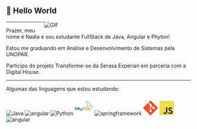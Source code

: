 <h2> 🚀 Hello World <br /> </h2>

<img align="right" alt="GIF" src="https://th.bing.com/th/id/R.5b0874660470c95d85010f282528149b?rik=YmTWqSLiw2yz0A&riu=http%3a%2f%2fpngimg.com%2fuploads%2fgithub%2fgithub_PNG38.png&ehk=Jj%2b8bJfWogaShyrR28w4MS7dUG1RXbpsAVcUDJ%2bKN5Q%3d&risl=&pid=ImgRaw&r=0" width="400px" />

<hr />
Prazer, meu nome é Nadia e sou estudante FullStack de Java, Angular e Phyton!

Estou me graduando em Análise e Desenvolvimento de Sistemas pela UNOPAR.

Participo do projeto Transforme-se da Serasa Experian em parceria com a Digital House.
<hr />

Algumas das linguagens que estou estudando:

<p align="left">
<img src="https://cdn.jsdelivr.net/gh/devicons/devicon/icons/java/java-original-wordmark.svg" alt="Java" width="50" height="50" />
<img src="https://cdn.jsdelivr.net/gh/devicons/devicon/icons/angularjs/angularjs-original.svg" alt="angular" width="40" height="40"/> 
<img src="https://cdn.jsdelivr.net/gh/devicons/devicon/icons/python/python-original.svg" alt="Python" width="40" height="40" />
<img src="https://raw.githubusercontent.com/devicons/devicon/master/icons/mysql/mysql-original-wordmark.svg" alt="mysql" width="50" height="50"/>  
<img src="https://cdn.jsdelivr.net/gh/devicons/devicon/icons/spring/spring-original.svg" alt="springframework" width="40" height="40"/> 
<img src="https://raw.githubusercontent.com/devicons/devicon/master/icons/git/git-original.svg" alt="git" width="40" height="40"/> 
<img src="https://raw.githubusercontent.com/devicons/devicon/master/icons/javascript/javascript-original.svg" alt="javascript" width="40" height="40"/> 
<img src="https://cdn.jsdelivr.net/gh/devicons/devicon/icons/tomcat/tomcat-original.svg" alt="angular" width="40" height="40"/>
</p>
